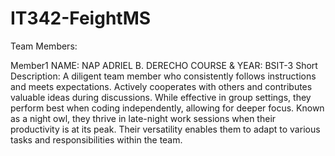 # IT342-FeightMS 

Team Members: 

Member1 NAME: NAP ADRIEL B. DERECHO 
COURSE & YEAR: BSIT-3 
Short Description: A diligent team member who consistently follows instructions and meets expectations.
Actively cooperates with others and contributes valuable ideas during discussions. 
While effective in group settings, they perform best when coding independently, allowing for deeper focus. 
Known as a night owl, they thrive in late-night work sessions when their productivity is at its peak. 
Their versatility enables them to adapt to various tasks and responsibilities within the team.



